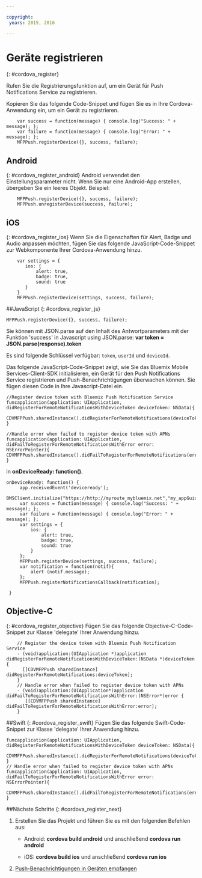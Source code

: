 ```yaml
---

copyright:
 years: 2015, 2016

---
```


# Geräte registrieren

{: #cordova_register}

Rufen Sie die Registrierungsfunktion auf, um ein Gerät für Push Notifications Service zu registrieren.

Kopieren Sie das folgende Code-Snippet und fügen Sie es in Ihre Cordova-Anwendung
ein, um ein Gerät zu registrieren.

```
	var success = function(message) { console.log("Success: " + message); };
	var failure = function(message) { console.log("Error: " + message); };
	MFPPush.registerDevice({}, success, failure);
```

## Android
{: #cordova_register_android}
Android verwendet den Einstellungsparameter nicht. Wenn Sie nur eine Android-App erstellen, übergeben Sie ein leeres Objekt. Beispiel:

```
	MFPPush.registerDevice({}, success, failure);
	MFPPush.unregisterDevice(success, failure);
```

##	iOS
{: #cordova_register_ios}
Wenn Sie die Eigenschaften für Alert, Badge und Audio anpassen möchten, fügen Sie
das folgende JavaScript-Code-Snippet zur Webkomponente Ihrer Cordova-Anwendung hinzu.

```
	var settings = {
	   ios: {
	       alert: true,
	       badge: true,
	       sound: true
	   }
	}
	MFPPush.registerDevice(settings, success, failure);
```



##JavaScript
{: #cordova_register_js}

```
MFPPush.registerDevice({}, success, failure);
```

Sie können mit JSON.parse auf den Inhalt des Antwortparameters mit der Funktion 'success' in Javascript using JSON.parse:
**var token = JSON.parse(response).token**


Es sind folgende Schlüssel verfügbar: `token`, `userId` und `deviceId`.

Das folgende JavaScript-Code-Snippet zeigt, wie Sie das Bluemix Mobile Services-Client-SDK initialisieren, ein Gerät für den Push Notifications Service registrieren und Push-Benachrichtigungen überwachen können. Sie fügen diesen Code in Ihre Javascript-Datei ein.



```
//Register device token with Bluemix Push Notification Service
funcapplication(application: UIApplication, didRegisterForRemoteNotificationsWithDeviceToken deviceToken: NSData){
  CDVMFPPush.sharedInstance().didRegisterForRemoteNotifications(deviceToken)
}
```

```
//Handle error when failed to register device token with APNs
funcapplication(application: UIApplication, didFailToRegisterForRemoteNotificationsWithError error: NSErrorPointer){
CDVMFPPush.sharedInstance().didFailToRegisterForRemoteNotifications(error)
}
```

in **onDeviceReady: function()**.

```
onDeviceReady: function() {
     app.receivedEvent('deviceready');
     BMSClient.initialize("https://http://myroute_mybluemix.net","my_appGuid");
     var success = function(message) { console.log("Success: " + message); };
     var failure = function(message) { console.log("Error: " + message); };
     var settings = {
         ios: {
             alert: true,
             badge: true,
             sound: true
         }   
     };
     MFPPush.registerDevice(settings, success, failure);
     var notification = function(notif){
         alert (notif.message);
     };
     MFPPush.registerNotificationsCallback(notification);

 }
```

## Objective-C
{: #cordova_register_objective}
Fügen Sie das folgende Objective-C-Code-Snippet zur Klasse 'delegate' Ihrer Anwendung hinzu.

```
	// Register the device token with Bluemix Push Notification Service
	- (void)application:(UIApplication *)application didRegisterForRemoteNotificationsWithDeviceToken:(NSData *)deviceToken {
	  [[CDVMFPPush sharedInstance] didRegisterForRemoteNotifications:deviceToken];
	}
	// Handle error when failed to register device token with APNs
	- (void)application:(UIApplication*)application didFailToRegisterForRemoteNotificationsWithError:(NSError*)error {
	   [[CDVMFPPush sharedInstance] didFailToRegisterForRemoteNotificationsWithError:error];
	}
```

##Swift
{: #cordova_register_swift}
Fügen Sie das folgende Swift-Code-Snippet zur Klasse 'delegate' Ihrer Anwendung hinzu.

```     
funcapplication(application: UIApplication, didRegisterForRemoteNotificationsWithDeviceToken deviceToken: NSData){
   CDVMFPPush.sharedInstance().didRegisterForRemoteNotifications(deviceToken)
}
// Handle error when failed to register device token with APNs
funcapplication(application: UIApplication, didFailToRegisterForRemoteNotificationsWithError error: NSErrorPointer){
   CDVMFPPush.sharedInstance().didFailToRegisterForRemoteNotifications(error)
}
```

##Nächste Schritte
{: #cordova_register_next}

1. Erstellen Sie das Projekt und führen Sie es mit den folgenden Befehlen aus:

	* Android: **cordova build android** und anschließend **cordova run android**

	* iOS: **cordova build ios** und anschließend **cordova run ios**
1. [Push-Benachrichtigungen
in Geräten empfangen](t_cordova_receive.html)
